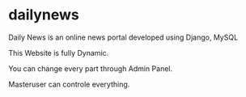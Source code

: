 # dailynews
Daily News is an online news portal developed using Django, MySQL


This Website is fully Dynamic.

You can change every part through Admin Panel.

Masteruser can controle everything.
